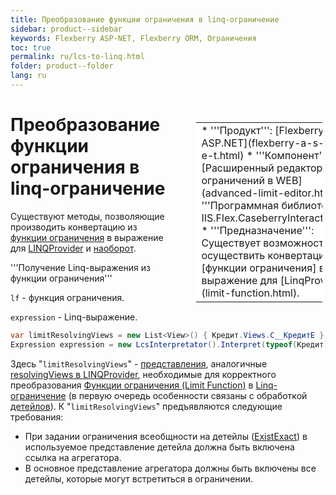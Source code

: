 ```yaml
---
title: Преобразование функции ограничения в linq-ограничение
sidebar: product--sidebar
keywords: Flexberry ASP-NET, Flexberry ORM, Ограничения
toc: true
permalink: ru/lcs-to-linq.html
folder: product--folder
lang: ru
---
```


<div style="margin:5px; padding-left:28px; float:right; width:40%; outline:1px solid white;">
<br>
<table border="0" width="100%" bgcolor="#6495ED">
<tbody><tr><td bgcolor="#FFFFFF">
* '''Продукт''': [Flexberry ASP.NET](flexberry-a-s-p-n-e-t.html)
* '''Компонент''': [Расширенный редактор ограничений в WEB](advanced-limit-editor.html)
* '''Программная библиотека''': IIS.Flex.CaseberryInteraction.dll
* '''Предназначение''': Существует возможность осуществить конвертацию [функции ограничения] в выражение для [LinqProvider](limit-function.html).
</td>
</tr></tbody></table></a>
</div>

# Преобразование функции ограничения в linq-ограничение
Существуют методы, позволяющие производить конвертацию из [функции ограничения](limit-function.html) в выражение для [LINQProvider](l-i-n-q-provider.html) и [наоборот](limitation.html).

'''Получение Linq-выражения из функции ограничения'''

`lf` - функция ограничения.

`expression` - Linq-выражение.
```cs
var limitResolvingViews = new List<View>() { Кредит.Views.C__КредитE }; 
Expression expression = new LcsInterpretator().Interpret(typeof(Кредит), lf, "x", limitResolvingViews);
```

Здесь "`limitResolvingViews`" - [представления](view-definition.html), аналогичные [resolvingViews в LINQProvider](l-i-n-q-provider.html), необходимые для корректного преобразования [Функции ограничения (Limit Function)](limit-function.html) в [Linq-ограничение](l-i-n-q-provider.html) (в первую очередь особенности связаны с обработкой [детейлов](detail-associations-and-their-properties.html)). К "`limitResolvingViews`" предъявляются следующие требования:
* При задании ограничения всеобщности на детейлы ([ExistExact](exist--exist-exact--exist-all--exist-all-exact.html)) в используемое представление детейла должна быть включена ссылка на агрегатора.
* В основное представление агрегатора должны быть включены все детейлы, которые могут встретиться в ограничении.
